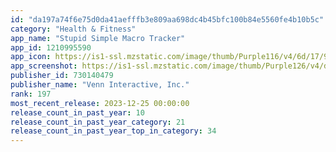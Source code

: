 ```yaml
---
id: "da197a74f6e75d0da41aefffb3e809aa698dc4b45bfc100b84e5560fe4b10b5c"
category: "Health & Fitness"
app_name: "Stupid Simple Macro Tracker"
app_id: 1210995590
app_icon: https://is1-ssl.mzstatic.com/image/thumb/Purple116/v4/6d/17/93/6d179346-ea9d-bca7-0f79-f5658959c23f/AppIcon-0-0-1x_U007emarketing-0-7-0-85-220.png/1024x1024bb.png
app_screenshot: https://is1-ssl.mzstatic.com/image/thumb/Purple126/v4/db/b5/8d/dbb58db5-3afd-c8c6-baf3-39c14da425fa/04b1f160-8594-40de-8ecd-7739067d2912_Macro_iPhoneX_1.jpg/1242x2688bb.png
publisher_id: 730140479
publisher_name: "Venn Interactive, Inc."
rank: 197
most_recent_release: 2023-12-25 00:00:00
release_count_in_past_year: 10
release_count_in_past_year_category: 21
release_count_in_past_year_top_in_category: 34
---
```


